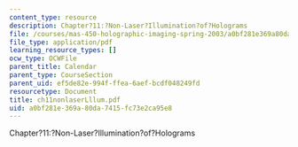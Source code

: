 ```yaml
---
content_type: resource
description: Chapter?11:?Non-Laser?Illumination?of?Holograms
file: /courses/mas-450-holographic-imaging-spring-2003/a0bf281e369a80da7415fc73e2ca95e8_ch11nonlaserLllum.pdf
file_type: application/pdf
learning_resource_types: []
ocw_type: OCWFile
parent_title: Calendar
parent_type: CourseSection
parent_uid: ef5de82e-994f-ffea-6aef-bcdf048249fd
resourcetype: Document
title: ch11nonlaserLllum.pdf
uid: a0bf281e-369a-80da-7415-fc73e2ca95e8
---
```

Chapter?11:?Non-Laser?Illumination?of?Holograms

